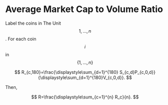 # Average Market Cap to Volume Ratio

Label the coins in The Unit $$1,\ldots,n$$. For each coin $$i$$ in $$\{1,\ldots,n\}$$&#x20;

$$
R_{c,180}=\frac{\displaystyle\sum_{d=1}^{180} S_{c,d}P_{c,0,d}}{\displaystyle\sum_{d=1}^{180}V_{c,0,d}}.
$$

Then,

$$
R=\frac{\displaystyle\sum_{c=1}^{n} R_c}{n}.
$$
